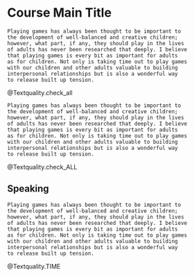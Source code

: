 <!--
author:   Your Name

email:    your@mail.org

version:  0.0.1

language: en

narrator: US English Female

script:   ./dist/index.js

@Textquality.check_all: @Textquality.check(`["words", "syllables", "sentences","fleschReadingEase", "fleschKincaid", "gunningFog", "smog", "automatedReadabilityIndex", "colemanLiau", "linsearWrite", "daleChall", "readabilityconsensus", "readingtime", "speakingtime"]`)

@Textquality.check_ALL: @Textquality.check(`["words", "syllables", "sentences","FleschReadingEase", "FleschKincaid", "GunningFog", "Smog", "AutomatedReadabilityIndex", "ColemanLiau", "LinsearWrite", "DaleChall", "Readabilityconsensus", "Readingtime", "Speakingtime"]`)

@Textquality.time: @Textquality.check(`["words", "syllables", "sentences", "readingtime", "speakingtime"]`)

@Textquality.TIME: @Textquality.check(`["words", "syllables", "sentences", "Readingtime", "Speakingtime"]`)

@Textquality.check
<script>
var checks = @0 // ["fog", "readability"]
var text = `@input`

for(var i=0; i< checks.length; i++) {
  console.html(window.textquality(checks[i], text))
}

""
</script>

@end

-->

# Course Main Title


``` text
Playing games has always been thought to be important to
the development of well-balanced and creative children;
however, what part, if any, they should play in the lives
of adults has never been researched that deeply. I believe
that playing games is every bit as important for adults
as for children. Not only is taking time out to play games
with our children and other adults valuable to building
interpersonal relationships but is also a wonderful way
to release built up tension.
```
@Textquality.check_all


``` text
Playing games has always been thought to be important to
the development of well-balanced and creative children;
however, what part, if any, they should play in the lives
of adults has never been researched that deeply. I believe
that playing games is every bit as important for adults
as for children. Not only is taking time out to play games
with our children and other adults valuable to building
interpersonal relationships but is also a wonderful way
to release built up tension.
```
@Textquality.check_ALL


## Speaking

``` text
Playing games has always been thought to be important to
the development of well-balanced and creative children;
however, what part, if any, they should play in the lives
of adults has never been researched that deeply. I believe
that playing games is every bit as important for adults
as for children. Not only is taking time out to play games
with our children and other adults valuable to building
interpersonal relationships but is also a wonderful way
to release built up tension.
```
@Textquality.TIME
